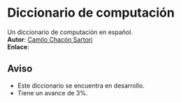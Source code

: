 # Diccionario de computación  

Un diccionario de computación en español.  
**Autor**: [Camilo Chacón Sartori](https://camilochs.github.io/web/)  
**Enlace**: 

## Aviso  
* Este diccionario se encuentra en desarrollo.
* Tiene un avance de  3%.  
